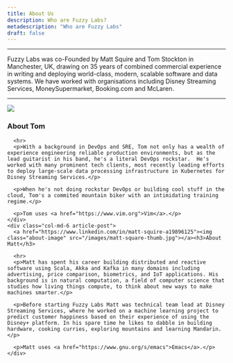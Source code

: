 ```yaml
---
title: About Us
description: Who are Fuzzy Labs?
metadescription: "Who are Fuzzy Labs"
draft: false
---
```

<div class="container">
  <div class="row">
    <div class="col-md-12 article-post">
      <hr>
      <p>Fuzzy Labs was co-Founded by Matt Squire and Tom Stockton in Manchester, UK, drawing on 35 years of combined commercial experience in writing and deploying world-class, modern, scalable software and data systems. We have worked with organisations including Disney Streaming Services, MoneySupermarket, Booking.com and McLaren.</p>
      <hr>
    </div>
  </div>
</div>

<div class="container">
  <div class="row">
    <div class="col-md-6 article-post">
      <a href="https://www.linkedin.com/in/tom-stockton-37a5644/"><img class="about-image" src="/images/tom-square-thumb.jpg"></a><h3>About Tom</h3>

      <hr>
      <p>With a background in DevOps and SRE, Tom not only has a wealth of experience engineering reliable production environments, but as the lead guitarist in his band, he's a literal DevOps rockstar.  He's worked with many prominent tech clients, most recently leading efforts to deploy large-scale data processing infrastructure in Kubernetes for Disney Streaming Services.</p>

      <p>When he's not doing rockstar DevOps or building cool stuff in the cloud, Tom's a commited mountain biker with an intimidating training regime.</p>

      <p>Tom uses <a href="https://www.vim.org">Vim</a>.</p>
    </div>
    <div class="col-md-6 article-post">
      <a href="https://www.linkedin.com/in/matt-squire-a19896125"><img class="about-image" src="/images/matt-square-thumb.jpg"></a><h3>About Matt</h3>

      <hr>
      <p>Matt has spent his career building distributed and reactive software using Scala, Akka and Kafka in many domains including advertising, price comparison, biometrics, and IoT applications. His background is in natural computation, a field of computer science that studies how living things compute, to think about new ways to make machines smarter.</p>

      <p>Before starting Fuzzy Labs Matt was technical team lead at Disney Streaming Services, where he worked on a machine learning project to predict customer happiness based on their experience of using the Disney+ platform. In his spare time he likes to dabble in building hardware, cooking curries, exploring mountains and learning Mandarin.</p>

      <p>Matt uses <a href="https://www.gnu.org/s/emacs">Emacs</a>.</p>
    </div>
  </div>
</div>
